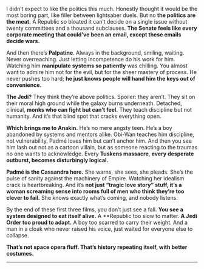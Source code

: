 I didn’t expect to like the politics this much. Honestly thought it would be the most boring part, like filler between lightsaber duels. But no **the politics are the meat.** A Republic so bloated it can’t decide on a single issue without twenty committees and a thousand subclauses. **The Senate feels like every corporate meeting that could’ve been an email, except these emails decide wars.**

And then there’s **Palpatine**. Always in the background, smiling, waiting. Never overreaching. Just letting incompetence do his work for him. Watching him **manipulate systems so patiently** was chilling. You almost want to admire him not for the evil, but for the sheer mastery of process. He never pushes too hard; **he just knows people will hand him the keys out of convenience.**

**The Jedi?** They think they’re above politics. Spoiler: they aren’t. They sit on their moral high ground while the galaxy burns underneath. Detached, clinical, **monks who can fight but can’t feel.** They teach discipline but not humanity. And it’s that blind spot that cracks everything open.

**Which brings me to Anakin.** He’s no mere angsty teen. He’s a boy abandoned by systems and mentors alike. Obi-Wan teaches him discipline, not vulnerability. Padmé loves him but can’t anchor him. And then you see him lash out not as a cartoon villain, but as someone reacting to the traumas no one wants to acknowledge. Every **Tuskens massacre**, **every desperate outburst, becomes disturbingly logical.**

**Padmé is the Cassandra here.** She warns, she sees, she pleads. She’s the pulse of sanity against the machinery of Empire. Watching her idealism crack is heartbreaking. And it’s **not just “tragic love story” stuff, it’s a woman screaming sense into rooms full of men who think they’re too clever to fail.** She knows exactly what’s coming, and nobody listens.

By the end of these first three films, you don’t just see a fall. **You see a system designed to eat itself alive.** A **Republic too slow to matter. **A Jedi Order too proud to adapt.** A boy too scarred to carry their weight. And a man in a cloak who never raised his voice, just waited for everyone else to collapse.

**That’s not space opera fluff. That’s history repeating itself, with better costumes.**
***
